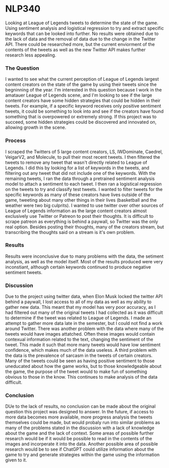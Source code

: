# NLP340
Looking at League of Legends tweets to determine the state of the game. Using sentiment analysis and logistical regression to try and extract specific keywords that can be looked into further. No results were obtained due to the lack of data and the removal of data due to the change in the Twitter API. There could be researched more, but the current enviorment of the contents of the tweets as well as the new Twitter API makes further research less appealing.

### The Question
I wanted to see what the current perception of League of Legends largest content creators on the state of the game by using their tweets since the begninning of the year. I'm interested in this question because I work in the amatauer League of Legends scene, and I'm looking to see if the large content creators have some hidden strategies that could be hidden in their tweets. For example, if a specific keyword receives only positive sentiment tweets, it could be something to look into and see if the creators have found something that is overpowered or extremely strong. If this project was to succeed, some hidden strategies could be discovered and innovated on, allowing growth in the scene.

### Process
  I scraped the Twitters of 5 large content creators, LS, IWDominate, Caedrel, VeigarV2, and Molecule, to pull their most recent tweets. I then filtered the tweets to remove any tweet that wasn't directly related to League of Legends. I did this by looking for a list of keywords in the tweets, and filtering out any tweet that did not include one of the keywords. With the remaining tweets, I ran the data through a pretrained sentiment analysis model to attach a sentiment to each tweet. I then ran a logistical regression on the tweets to try and classify test tweets. 
  I wanted to filter tweets for the specific keywords as many of these creators have lives outside of the game, tweeting about many other things in their lives (basketball and the weather were two big culprits). I wanted to use twitter over other sources of League of Legends information as the large content creators almost exclusively use Twitter or Patreon to post their thoughts. It is difficult to scrape patreon as everything is behind a paywall, so Twitter was the only real option. Besides posting their thoughts, many of the creators stream, but transcribing the thoughts said on a stream is it's own problem. 
### Results
  Results were inconclusive due to many problems with the data, the setiment analysis, as well as the model itself. Most of the results produced were very inconstiant, although certain keywords continued to produce negative sentiment tweets.
  
### Discussion
  Due to the project using twitter data, when Elon Musk locked the twitter API behind a paywall, I lost access to all of my data as well as my ability to gather new data. This meant that my model has very poor accuracy, as I had filtered out many of the original tweets I had collected as it was difficult to determine if the tweet was related to League of Legends. I made an attempt to gather more data late in the semester, but I could not find a work around Twitter. 
  There was another problem with the data where many of the tweets would have images attatched. Often these images would contain contexual information related to the text, changing the sentiment of the tweet. This made it such that more many tweets would have low sentiment confidence, which makes much of the data useless.
   A third problem with the data is the prevalence of sarcasm in the tweets of certain creators. Many of the tweets could be seen as having positive sentiment to those uneducated about how the game works, but to those knowledgeable about the game, the purpose of the tweet would to make fun of something obvious to those in the know. This continues to make analysis of the data difficult. 
   
### Conclusion
  DUe to the lack of results, no conclusion can be made about the original question this project was designed to answer. In the future, if access to more data becomes more available, more progress analysis the tweets themselves could be made, but would probaly run into similar problems as many of the problems stated in the discussion with a lack of knowledge about the game and the lack of context. Some areas of possible further research would be if it would be possible to read in the contents of the images and incorperate it into the data. Another possible area of possible research would be to see if ChatGPT could utilize information about the game to try and generate strategies within the game using the information given to it.
